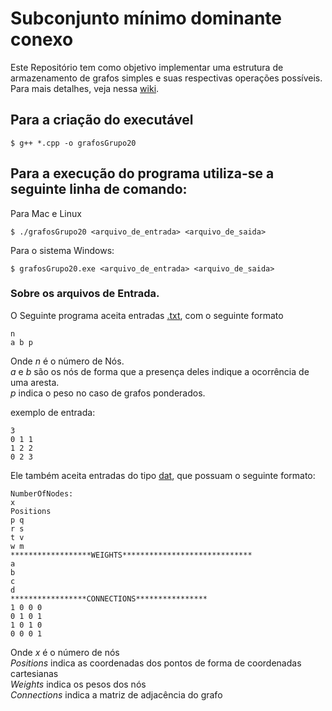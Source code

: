 # Subconjunto mínimo dominante conexo

Este Repositório tem como objetivo implementar uma estrutura de armazenamento de grafos simples e suas respectivas operações possíveis.
Para mais detalhes, veja nessa [wiki](https://github.com/renanNun/Minimum-independent-set-connected/wiki/Introdu%C3%A7%C3%A3o).

## Para a criação do executável

```
$ g++ *.cpp -o grafosGrupo20
```

## Para a execução do programa utiliza-se a seguinte linha de comando:

Para Mac e Linux

```
$ ./grafosGrupo20 <arquivo_de_entrada> <arquivo_de_saida>
```

Para o sistema Windows:

```
$ grafosGrupo20.exe <arquivo_de_entrada> <arquivo_de_saida>
```

### Sobre os arquivos de Entrada.

O Seguinte programa aceita entradas [.txt](https://pt.wikipedia.org/wiki/Arquivo_de_texto), com o seguinte formato

```
n
a b p
```

Onde *n* é o número de Nós. <br>
*a* e *b* são os nós de forma que a presença deles indique a ocorrência de uma aresta. <br>
*p* indica o peso no caso de grafos ponderados. <br>

exemplo de entrada:
```
3
0 1 1
1 2 2
0 2 3
```

Ele também aceita entradas do tipo [dat](https://www.tecmundo.com.br/internet/8937-o-que-sao-arquivos-dat-que-aparecem-em-algumas-pastas-do-windows-.htm#:~:text=A%20extens%C3%A3o%20DAT%20representa%20um,texto%2C%20entre%20v%C3%A1rios%20outros%20tipos.), que possuam o seguinte formato:

```
NumberOfNodes:
x 
Positions
p q
r s
t v
w m
******************WEIGHTS*****************************
a
b
c
d
*****************CONNECTIONS**************** 
1 0 0 0
0 1 0 1
1 0 1 0
0 0 0 1
```
Onde *x* é o número de nós <br>
*Positions* indica as coordenadas dos pontos de forma de coordenadas cartesianas <br>
*Weights* indica os pesos dos nós <br>
*Connections* indica a matriz de adjacência do grafo <br>
